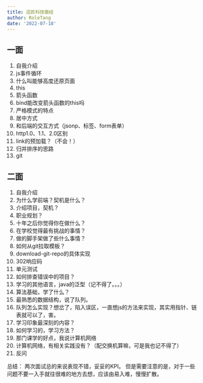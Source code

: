 ```yaml
---
title: 店匠科技面经
author: RoleTang
date: '2022-07-18'
---
```


## 一面
1. 自我介绍
2. js事件循环
3. 什么叫能够高度还原页面
4. this
5. 箭头函数
6. bind能改变箭头函数的this吗
7. 严格模式的特点
8. 居中方式
9. 和后端的交互方式（jsonp、标签、form表单）
10. http1.0、1.1、2.0区别
11. link的预加载？（不会！）
12. 归并排序的思路
13. git


## 二面
1. 自我介绍
2. 为什么学前端？契机是什么？
3. 介绍项目，契机？
4. 职业规划？
5. 十年之后你觉得你在做什么？
6. 在学校觉得最有挑战的事情？
7. 做的脚手架做了些什么事情？
8. 如何从git拉取模板？
9. download-git-repo的具体实现
10. 302响应码
11. 单元测试
12. 如何排查错误中的项目？
13. 学习的其他语言，java的泛型（记不得了。。。）
14. 算法基础，学了什么？
15. 最熟悉的数据结构，说了队列。
16. 队列怎么实现？想岔了，陷入误区，一直想js的方法来实现，其实用指针、链表就可以了，害。
17. 学习印象最深刻的内容？
18. 如何学习的，学习方法？
19. 那门课学的好点，我说计算机网络
20. 计算机网络，有相关实践没有？（配交换机算嘛，可是我也记不得了）
21. 反问

总结：
两次面试总的来说表现不错，妥妥的KPI。
但是需要注意的是，对于一些问题不要一入手就往很难的地方去想，应该由易入难，慢慢扩散。